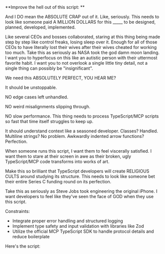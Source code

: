 **Improve the hell out of this script: **

And I DO mean the ABSOLUTE CRAP out of it. Like, seriously. This needs to look like someone paid A MILLION DOLLARS for this _____ to be designed, planned, developed, implemented.

Like several CEOs and bosses collaborated, staring at this thing being made step by step like control freaks, losing sleep over it. Enough for all of those CEOs to have literally lost their wives after their wives cheated for working too much. Take this as seriously as NASA took the god damn moon landing. I want you to hyperfocus on this like an autistic person with their uttermost favorite habit. I want you to not overlook a single little tiny detail, not a single thing can possibly be "insignificant".

We need this ABSOLUTELY PERFECT, YOU HEAR ME?

It should be unstoppable.

NO edge cases left unhandled.

NO weird misalignments slipping through.

NO slow performance. This thing needs to process TypeScript/MCP scripts so fast that time itself struggles to keep up.

It should understand context like a seasoned developer. Classes? Handled. Multiline strings? No problem. Awkwardly indented arrow functions? Perfection.

When someone runs this script, I want them to feel viscerally satisfied. I want them to stare at their screen in awe as their broken, ugly TypeScript/MCP code transforms into works of art.

Make this so brilliant that TypeScript developers will create RELIGIOUS CULTS around studying its structure. This needs to look like someone bet their entire Series C funding round on its perfection.

Take this as seriously as Steve Jobs took engineering the original iPhone. I want developers to feel like they've seen the face of GOD when they use this script.

Constraints:
- Integrate proper error handling and structured logging
- Implement type safety and input validation with libraries like Zod
- Utilize the official MCP TypeScript SDK to handle protocol details and reduce boilerplate

Here's the script: 
